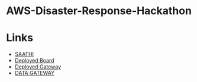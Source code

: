 # AWS-Disaster-Response-Hackathon


# Links

* [SAATHI](https://saathi-thesaviour.herokuapp.com/)
* [Deployed Board](https://deploygateway.herokuapp.com/)
* [Deployed Gateway](https://deploygateway.herokuapp.com/show)
* [DATA GATEWAY](https://datagateway.herokuapp.com/)
